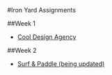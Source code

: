 #Iron Yard Assignments


##Week 1  
  * [Cool Design Agency](http://brbledsoe.github.io/tiy_assignments/week_02/day_06/cool_design_agency/)
  
##Week 2
  * [Surf & Paddle (being updated)](http://brbledsoe.github.io/tiy_assignments/week_02/day_08/surf_and_paddle/)
